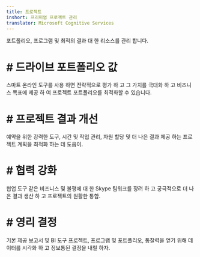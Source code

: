 ```yaml
---
title: 프로젝트
inshort: 프리미엄 프로젝트 관리
translator: Microsoft Cognitive Services
---
```


포트폴리오, 프로그램 및 최적의 결과 대 한 리소스를 관리 합니다.

# # 드라이브 포트폴리오 값
스마트 온라인 도구를 사용 하면 전략적으로 평가 하 고 그 가치를 극대화 하 고 비즈니스 목표에 제공 하 여 프로젝트 포트폴리오를 최적화할 수 있습니다. 

# # 프로젝트 결과 개선
예약을 위한 강력한 도구, 시간 및 작업 관리, 자원 할당 및 더 나은 결과 제공 하는 프로젝트 계획을 최적화 하는 데 도움이. 

# # 협력 강화
협업 도구 같은 비즈니스 및 불평에 대 한 Skype 팀워크를 장려 하 고 궁극적으로 더 나은 결과 생산 하 고 프로젝트의 원활한 통합. 

# # 영리 결정 
기본 제공 보고서 및 BI 도구 프로젝트, 프로그램 및 포트폴리오, 통찰력을 얻기 위해 데이터를 시각화 하 고 정보통된 결정을 내릴 하자. 





